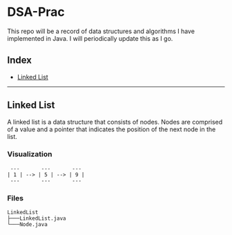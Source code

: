 # DSA-Prac

This repo will be a record of data structures and algorithms I have implemented in Java. I will periodically update this as I go.

## Index

- [Linked List](#linked-list)

---

## Linked List
A linked list is a data structure that consists of nodes. Nodes are comprised of a value and a pointer that indicates the position of the next node in the list. 

### Visualization
```
 ---       ---       ---
| 1 | --> | 5 | --> | 9 |
 ---       ---       ---
```
### Files
```
LinkedList
├───LinkedList.java
└───Node.java
```